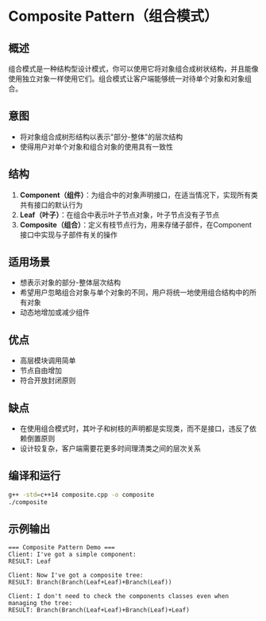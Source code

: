 # Composite Pattern（组合模式）

## 概述
组合模式是一种结构型设计模式，你可以使用它将对象组合成树状结构，并且能像使用独立对象一样使用它们。组合模式让客户端能够统一对待单个对象和对象组合。

## 意图
- 将对象组合成树形结构以表示"部分-整体"的层次结构
- 使得用户对单个对象和组合对象的使用具有一致性

## 结构
1. **Component（组件）**：为组合中的对象声明接口，在适当情况下，实现所有类共有接口的默认行为
2. **Leaf（叶子）**：在组合中表示叶子节点对象，叶子节点没有子节点
3. **Composite（组合）**：定义有枝节点行为，用来存储子部件，在Component接口中实现与子部件有关的操作

## 适用场景
- 想表示对象的部分-整体层次结构
- 希望用户忽略组合对象与单个对象的不同，用户将统一地使用组合结构中的所有对象
- 动态地增加或减少组件

## 优点
- 高层模块调用简单
- 节点自由增加
- 符合开放封闭原则

## 缺点
- 在使用组合模式时，其叶子和树枝的声明都是实现类，而不是接口，违反了依赖倒置原则
- 设计较复杂，客户端需要花更多时间理清类之间的层次关系

## 编译和运行
```bash
g++ -std=c++14 composite.cpp -o composite
./composite
```

## 示例输出
```
=== Composite Pattern Demo ===
Client: I've got a simple component:
RESULT: Leaf

Client: Now I've got a composite tree:
RESULT: Branch(Branch(Leaf+Leaf)+Branch(Leaf))

Client: I don't need to check the components classes even when managing the tree:
RESULT: Branch(Branch(Leaf+Leaf)+Branch(Leaf)+Leaf)
```
